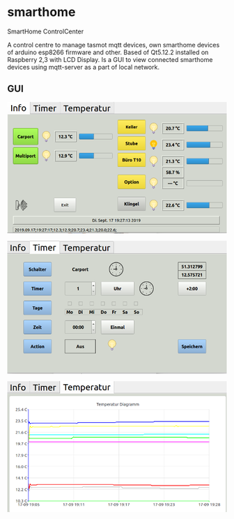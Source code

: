 # smarthome
SmartHome ControlCenter

A control centre to manage tasmot mqtt devices, own smarthome devices of 
arduino esp8266 firmware and other. 
Based of Qt5.12.2 installed on Raspberry 2,3 with LCD Display.
Is a GUI to view connected smarthome devices using mqtt-server
as a part of local network.

GUI
----------------------
![Info](https://github.com/hj-arlt/smarthome/blob/master/SmartHome-Info.png)

![Timer](https://github.com/hj-arlt/smarthome/blob/master/SmartHome-Timer.png)

![Chart](https://github.com/hj-arlt/smarthome/blob/master/SmartHome-Chart.png)

